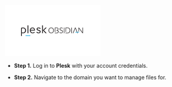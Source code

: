 <img src="/kb-images/plesk/plesk-logo.png" alt="Plesk Logo" width="250">

* **Step 1.** Log in to **Plesk** with your account credentials.

* **Step 2.** Navigate to the domain you want to manage files for.
